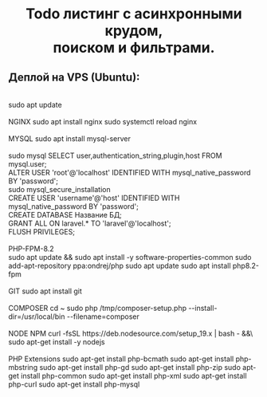 <h1 align="center">
  Todo листинг с асинхронными крудом,<br>поиском и фильтрами.
</h1>
<h2>Деплой на VPS (Ubuntu):</h2><br>
sudo apt update<br><br>
NGINX
sudo apt install nginx
sudo systemctl reload nginx<br><br>
MYSQL
sudo apt install mysql-server<br><br>
sudo mysql
SELECT user,authentication_string,plugin,host FROM mysql.user;<br>
ALTER USER 'root'@'localhost' IDENTIFIED WITH mysql_native_password BY 'password';<br>
sudo mysql_secure_installation<br>
CREATE USER 'username'@'host' IDENTIFIED WITH mysql_native_password BY 'password';<br>
CREATE DATABASE Название БД;<br>
GRANT ALL ON laravel.* TO 'laravel'@'localhost';<br>
FLUSH PRIVILEGES;<br><br>
PHP-FPM-8.2<br>
sudo apt update && sudo apt install -y software-properties-common 
sudo add-apt-repository ppa:ondrej/php 
sudo apt update
sudo apt install php8.2-fpm<br><br>
GIT
sudo apt install git<br><br>
COMPOSER
cd ~
sudo php /tmp/composer-setup.php --install-dir=/usr/local/bin --filename=composer<br><br>
NODE NPM
curl -fsSL https://deb.nodesource.com/setup_19.x | bash - &&\
sudo apt-get install -y nodejs<br><br>
PHP Extensions
sudo apt-get install php-bcmath
sudo apt-get install php-mbstring
sudo apt-get install php-gd
sudo apt-get install php-zip
sudo apt-get install php-common
sudo apt-get install php-xml
sudo apt-get install php-curl
sudo apt-get install php-mysql

